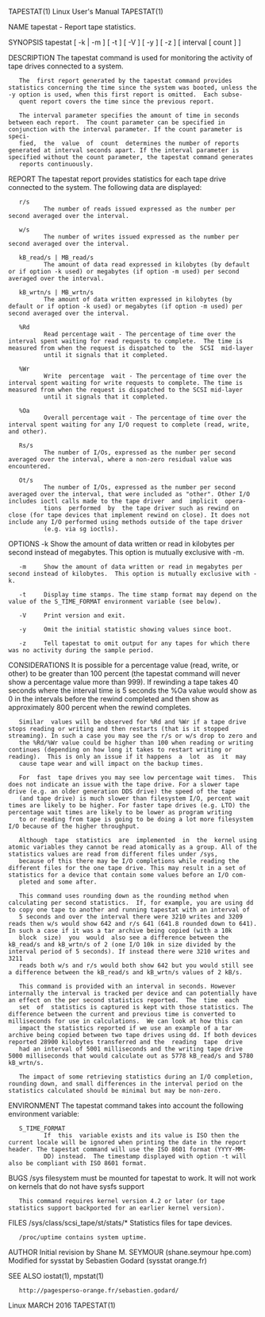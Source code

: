 TAPESTAT(1)                                                                                  Linux User's Manual                                                                                  TAPESTAT(1)



NAME
       tapestat - Report tape statistics.

SYNOPSIS
       tapestat [ -k | -m ] [ -t ] [ -V ] [ -y ] [ -z ] [ interval [ count ] ]

DESCRIPTION
       The tapestat command is used for monitoring the activity of tape drives connected to a system.

       The  first report generated by the tapestat command provides statistics concerning the time since the system was booted, unless the -y option is used, when this first report is omitted.  Each subse‐
       quent report covers the time since the previous report.

       The interval parameter specifies the amount of time in seconds between each report.  The count parameter can be specified in conjunction with the interval parameter. If the count parameter is speci‐
       fied,  the  value  of  count  determines the number of reports generated at interval seconds apart. If the interval parameter is specified without the count parameter, the tapestat command generates
       reports continuously.


REPORT
       The tapestat report provides statistics for each tape drive connected to the system.  The following data are displayed:

       r/s
              The number of reads issued expressed as the number per second averaged over the interval.

       w/s
              The number of writes issued expressed as the number per second averaged over the interval.

       kB_read/s | MB_read/s
              The amount of data read expressed in kilobytes (by default or if option -k used) or megabytes (if option -m used) per second averaged over the interval.

       kB_wrtn/s | MB_wrtn/s
              The amount of data written expressed in kilobytes (by default or if option -k used) or megabytes (if option -m used) per second averaged over the interval.

       %Rd
              Read percentage wait - The percentage of time over the interval spent waiting for read requests to complete.  The time is measured from when the request is dispatched to  the  SCSI  mid-layer
              until it signals that it completed.

       %Wr
              Write  percentage  wait - The percentage of time over the interval spent waiting for write requests to complete. The time is measured from when the request is dispatched to the SCSI mid-layer
              until it signals that it completed.

       %Oa
              Overall percentage wait - The percentage of time over the interval spent waiting for any I/O request to complete (read, write, and other).

       Rs/s
              The number of I/Os, expressed as the number per second averaged over the interval, where a non-zero residual value was encountered.

       Ot/s
              The number of I/Os, expressed as the number per second averaged over the interval, that were included as "other". Other I/O includes ioctl calls made to the tape driver  and  implicit  opera‐
              tions  performed  by  the tape driver such as rewind on close (for tape devices that implement rewind on close). It does not include any I/O performed using methods outside of the tape driver
              (e.g. via sg ioctls).

OPTIONS
       -k     Show the amount of data written or read in kilobytes per second instead of megabytes.  This option is mutually exclusive with -m.

       -m     Show the amount of data written or read in megabytes per second instead of kilobytes.  This option is mutually exclusive with -k.

       -t     Display time stamps. The time stamp format may depend on the value of the S_TIME_FORMAT environment variable (see below).

       -V     Print version and exit.

       -y     Omit the initial statistic showing values since boot.

       -z     Tell tapestat to omit output for any tapes for which there was no activity during the sample period.


CONSIDERATIONS
       It is possible for a percentage value (read, write, or other) to be greater than 100 percent (the tapestat command will never show a percentage value more than 999).  If rewinding a  tape  takes  40
       seconds where the interval time is 5 seconds the %Oa value would show as 0 in the intervals before the rewind completed and then show as approximately 800 percent when the rewind completes.

       Similar  values will be observed for %Rd and %Wr if a tape drive stops reading or writing and then restarts (that is it stopped streaming). In such a case you may see the r/s or w/s drop to zero and
       the %Rd/%Wr value could be higher than 100 when reading or writing continues (depending on how long it takes to restart writing or reading).  This is only an issue if it happens  a  lot  as  it  may
       cause tape wear and will impact on the backup times.

       For  fast  tape drives you may see low percentage wait times.  This does not indicate an issue with the tape drive. For a slower tape drive (e.g. an older generation DDS drive) the speed of the tape
       (and tape drive) is much slower than filesystem I/O, percent wait times are likely to be higher. For faster tape drives (e.g. LTO) the percentage wait times are likely to be lower as program writing
       to or reading from tape is going to be doing a lot more filesystem I/O because of the higher throughput.

       Although  tape  statistics  are  implemented  in  the  kernel using atomic variables they cannot be read atomically as a group. All of the statistics values are read from different files under /sys,
       because of this there may be I/O completions while reading the different files for the one tape drive. This may result in a set of statistics for a device that contain some values before an I/O com‐
       pleted and some after.

       This command uses rounding down as the rounding method when calculating per second statistics.  If, for example, you are using dd to copy one tape to another and running tapestat with an interval of
       5 seconds and over the interval there were 3210 writes and 3209 reads then w/s would show 642 and r/s 641 (641.8 rounded down to 641). In such a case if it was a tar archive being copied (with a 10k
       block  size)  you  would  also see a difference between the kB_read/s and kB_wrtn/s of 2 (one I/O 10k in size divided by the interval period of 5 seconds). If instead there were 3210 writes and 3211
       reads both w/s and r/s would both show 642 but you would still see a difference between the kB_read/s and kB_wrtn/s values of 2 kB/s.

       This command is provided with an interval in seconds. However internally the interval is tracked per device and can potentially have an effect on the per second statistics reported.  The  time  each
       set  of  statistics is captured is kept with those statistics. The difference between the current and previous time is converted to milliseconds for use in calculations.  We can look at how this can
       impact the statistics reported if we use an example of a tar archive being copied between two tape drives using dd. If both devices reported 28900 kilobytes transferred and the  reading  tape  drive
       had an interval of 5001 milliseconds and the writing tape drive 5000 milliseconds that would calculate out as 5778 kB_read/s and 5780 kB_wrtn/s.

       The impact of some retrieving statistics during an I/O completion, rounding down, and small differences in the interval period on the statistics calculated should be minimal but may be non-zero.

ENVIRONMENT
       The tapestat command takes into account the following environment variable:


       S_TIME_FORMAT
              If  this  variable exists and its value is ISO then the current locale will be ignored when printing the date in the report header. The tapestat command will use the ISO 8601 format (YYYY-MM-
              DD) instead.  The timestamp displayed with option -t will also be compliant with ISO 8601 format.


BUGS
       /sys filesystem must be mounted for tapestat to work. It will not work on kernels that do not have sysfs support

       This command requires kernel version 4.2 or later (or tape statistics support backported for an earlier kernel version).


FILES
       /sys/class/scsi_tape/st<num>/stats/* Statistics files for tape devices.

       /proc/uptime contains system uptime.

AUTHOR
       Initial revision by Shane M. SEYMOUR (shane.seymour <at> hpe.com)
       Modified for sysstat by Sebastien Godard (sysstat <at> orange.fr)

SEE ALSO
       iostat(1), mpstat(1)

       http://pagesperso-orange.fr/sebastien.godard/



Linux                                                                                             MARCH 2016                                                                                      TAPESTAT(1)
